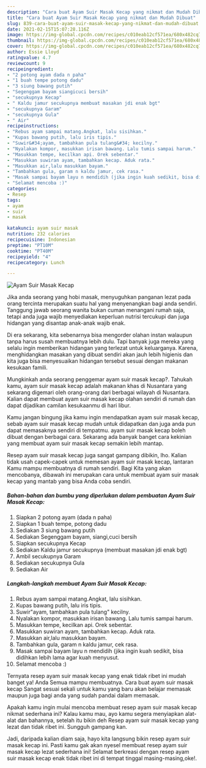 ```yaml
---
description: "Cara buat Ayam Suir Masak Kecap yang nikmat dan Mudah Dibuat"
title: "Cara buat Ayam Suir Masak Kecap yang nikmat dan Mudah Dibuat"
slug: 839-cara-buat-ayam-suir-masak-kecap-yang-nikmat-dan-mudah-dibuat
date: 2021-02-15T15:07:28.116Z
image: https://img-global.cpcdn.com/recipes/c010eab12cf571ea/680x482cq70/ayam-suir-masak-kecap-foto-resep-utama.jpg
thumbnail: https://img-global.cpcdn.com/recipes/c010eab12cf571ea/680x482cq70/ayam-suir-masak-kecap-foto-resep-utama.jpg
cover: https://img-global.cpcdn.com/recipes/c010eab12cf571ea/680x482cq70/ayam-suir-masak-kecap-foto-resep-utama.jpg
author: Essie Lloyd
ratingvalue: 4.7
reviewcount: 9
recipeingredient:
- "2 potong ayam dada n paha"
- "1 buah tempe potong dadu"
- "3 siung bawang putih"
- "Segenggam bayam siangicuci bersih"
- "secukupnya Kecap"
- " Kaldu jamur secukupnya membuat masakan jdi enak bgt"
- "secukupnya Garam"
- "secukupnya Gula"
- " Air"
recipeinstructions:
- "Rebus ayam sampai matang.Angkat, lalu sisihkan."
- "Kupas bawang putih, lalu iris tipis."
- "Suwir&#34;ayam, tambahkan pula tulang&#34; kecilny."
- "Nyalakan kompor, masukkan irisan bawang. Lalu tumis sampai harum."
- "Masukkan tempe, kecilkan api. Orek sebentar."
- "Masukkan suwiran ayam, tambahkan kecap. Aduk rata."
- "Masukkan air,lalu masukkan bayam."
- "Tambahkan gula, garam n kaldu jamur, cek rasa."
- "Masak sampai bayam layu n mendidih (jika ingin kuah sedikit, bisa didihkan lebih lama agar kuah menyusut."
- "Selamat mencoba :)"
categories:
- Resep
tags:
- ayam
- suir
- masak

katakunci: ayam suir masak 
nutrition: 232 calories
recipecuisine: Indonesian
preptime: "PT10M"
cooktime: "PT40M"
recipeyield: "4"
recipecategory: Lunch

---
```



![Ayam Suir Masak Kecap](https://img-global.cpcdn.com/recipes/c010eab12cf571ea/680x482cq70/ayam-suir-masak-kecap-foto-resep-utama.jpg)

Jika anda seorang yang hobi masak, menyuguhkan panganan lezat pada orang tercinta merupakan suatu hal yang menyenangkan bagi anda sendiri. Tanggung jawab seorang  wanita bukan cuman menangani rumah saja, tetapi anda juga wajib menyediakan keperluan nutrisi tercukupi dan juga hidangan yang disantap anak-anak wajib enak.

Di era  sekarang, kita sebenarnya bisa mengorder olahan instan walaupun tanpa harus susah membuatnya lebih dulu. Tapi banyak juga mereka yang selalu ingin memberikan hidangan yang terlezat untuk keluarganya. Karena, menghidangkan masakan yang dibuat sendiri akan jauh lebih higienis dan kita juga bisa menyesuaikan hidangan tersebut sesuai dengan makanan kesukaan famili. 



Mungkinkah anda seorang penggemar ayam suir masak kecap?. Tahukah kamu, ayam suir masak kecap adalah makanan khas di Nusantara yang sekarang digemari oleh orang-orang dari berbagai wilayah di Nusantara. Kalian dapat membuat ayam suir masak kecap olahan sendiri di rumah dan dapat dijadikan camilan kesukaanmu di hari libur.

Kamu jangan bingung jika kamu ingin mendapatkan ayam suir masak kecap, sebab ayam suir masak kecap mudah untuk didapatkan dan juga anda pun dapat memasaknya sendiri di tempatmu. ayam suir masak kecap boleh dibuat dengan berbagai cara. Sekarang ada banyak banget cara kekinian yang membuat ayam suir masak kecap semakin lebih mantap.

Resep ayam suir masak kecap juga sangat gampang dibikin, lho. Kalian tidak usah capek-capek untuk memesan ayam suir masak kecap, lantaran Kamu mampu membuatnya di rumah sendiri. Bagi Kita yang akan mencobanya, dibawah ini merupakan cara untuk membuat ayam suir masak kecap yang mantab yang bisa Anda coba sendiri.

<!--inarticleads1-->

##### Bahan-bahan dan bumbu yang diperlukan dalam pembuatan Ayam Suir Masak Kecap:

1. Siapkan 2 potong ayam (dada n paha)
1. Siapkan 1 buah tempe, potong dadu
1. Sediakan 3 siung bawang putih
1. Sediakan Segenggam bayam, siangi,cuci bersih
1. Siapkan secukupnya Kecap
1. Sediakan  Kaldu jamur secukupnya (membuat masakan jdi enak bgt)
1. Ambil secukupnya Garam
1. Sediakan secukupnya Gula
1. Sediakan  Air




<!--inarticleads2-->

##### Langkah-langkah membuat Ayam Suir Masak Kecap:

1. Rebus ayam sampai matang.Angkat, lalu sisihkan.
1. Kupas bawang putih, lalu iris tipis.
1. Suwir&#34;ayam, tambahkan pula tulang&#34; kecilny.
1. Nyalakan kompor, masukkan irisan bawang. Lalu tumis sampai harum.
1. Masukkan tempe, kecilkan api. Orek sebentar.
1. Masukkan suwiran ayam, tambahkan kecap. Aduk rata.
1. Masukkan air,lalu masukkan bayam.
1. Tambahkan gula, garam n kaldu jamur, cek rasa.
1. Masak sampai bayam layu n mendidih (jika ingin kuah sedikit, bisa didihkan lebih lama agar kuah menyusut.
1. Selamat mencoba :)




Ternyata resep ayam suir masak kecap yang enak tidak ribet ini mudah banget ya! Anda Semua mampu membuatnya. Cara buat ayam suir masak kecap Sangat sesuai sekali untuk kamu yang baru akan belajar memasak maupun juga bagi anda yang sudah pandai dalam memasak.

Apakah kamu ingin mulai mencoba membuat resep ayam suir masak kecap nikmat sederhana ini? Kalau kamu mau, ayo kamu segera menyiapkan alat-alat dan bahannya, setelah itu bikin deh Resep ayam suir masak kecap yang lezat dan tidak ribet ini. Sungguh gampang kan. 

Jadi, daripada kalian diam saja, hayo kita langsung bikin resep ayam suir masak kecap ini. Pasti kamu gak akan nyesel membuat resep ayam suir masak kecap lezat sederhana ini! Selamat berkreasi dengan resep ayam suir masak kecap enak tidak ribet ini di tempat tinggal masing-masing,oke!.


